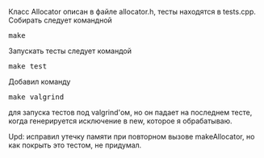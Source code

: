 Класс Allocator описан в файле allocator.h, тесты находятся в tests.cpp.
Собирать следует командной
<pre>make</pre>
Запускать тесты следует командой
<pre>make test</pre>
Добавил команду
<pre>make valgrind</pre>
для запуска тестов под valgrind'ом, но он падает на последнем тесте, когда генерируется исключение в new, которое я обрабатываю.

Upd: исправил утечку памяти при повторном вызове makeAllocator, но как покрыть это тестом, не придумал.